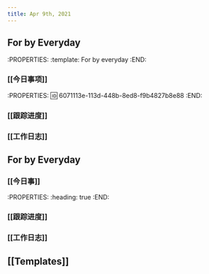 ```yaml
---
title: Apr 9th, 2021
---
```


## For by Everyday
:PROPERTIES:
:template: For by everyday
:END:
### [[今日事项]]
:PROPERTIES:
:id: 6071113e-113d-448b-8ed8-f9b4827b8e88
:END:
####
####
####
### [[跟踪进度]]
####
####
####
### [[工作日志]]
####
####
####
## For by Everyday
### [[今日事]]
:PROPERTIES:
:heading: true
:END:
####
####
####
### [[跟踪进度]]
####
####
####
### [[工作日志]]
####
####
####
## [[Templates]]
